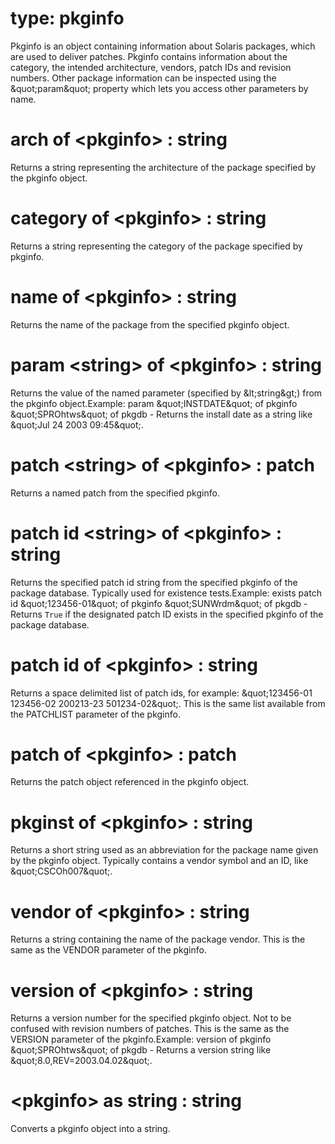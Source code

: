 # type: pkginfo

Pkginfo is an object containing information about Solaris packages, which are used to deliver patches. Pkginfo contains information about the category, the intended architecture, vendors, patch IDs and revision numbers. Other package information can be inspected using the &amp;quot;param&amp;quot; property which lets you access other parameters by name.

# arch of &lt;pkginfo&gt; : string

Returns a string representing the architecture of the package specified by the pkginfo object.

# category of &lt;pkginfo&gt; : string

Returns a string representing the category of the package specified by pkginfo.

# name of &lt;pkginfo&gt; : string

Returns the name of the package from the specified pkginfo object.

# param &lt;string&gt; of &lt;pkginfo&gt; : string

Returns the value of the named parameter (specified by &amp;lt;string&amp;gt;) from the pkginfo object.Example: param &amp;quot;INSTDATE&amp;quot; of pkginfo &amp;quot;SPROhtws&amp;quot; of pkgdb - Returns the install date as a string like &amp;quot;Jul 24 2003 09:45&amp;quot;.

# patch &lt;string&gt; of &lt;pkginfo&gt; : patch

Returns a named patch from the specified pkginfo.

# patch id &lt;string&gt; of &lt;pkginfo&gt; : string

Returns the specified patch id string from the specified pkginfo of the package database. Typically used for existence tests.Example: exists patch id &amp;quot;123456-01&amp;quot; of pkginfo &amp;quot;SUNWrdm&amp;quot; of pkgdb  - Returns `True` if the designated patch ID exists in the specified pkginfo of the package database.

# patch id of &lt;pkginfo&gt; : string

Returns a space delimited list of patch ids, for example: &amp;quot;123456-01 123456-02 200213-23 501234-02&amp;quot;. This is the same list available from the PATCHLIST parameter of the pkginfo.

# patch of &lt;pkginfo&gt; : patch

Returns the patch object referenced in the pkginfo object.

# pkginst of &lt;pkginfo&gt; : string

Returns a short string used as an abbreviation for the package name given by the pkginfo object. Typically contains a vendor symbol and an ID, like &amp;quot;CSCOh007&amp;quot;.

# vendor of &lt;pkginfo&gt; : string

Returns a string containing the name of the package vendor. This is the same as the VENDOR parameter of the pkginfo.

# version of &lt;pkginfo&gt; : string

Returns a version number for the specified pkginfo object. Not to be confused with revision numbers of patches. This is the same as the VERSION parameter of the pkginfo.Example: version of pkginfo &amp;quot;SPROhtws&amp;quot; of pkgdb - Returns a version string like &amp;quot;8.0,REV=2003.04.02&amp;quot;.

# &lt;pkginfo&gt; as string : string

Converts a pkginfo object into a string.
